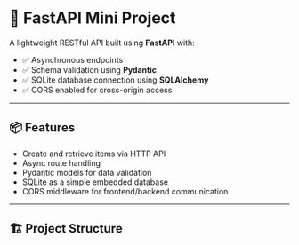 # 🚀 FastAPI Mini Project

A lightweight RESTful API built using **FastAPI** with:
- ✅ Asynchronous endpoints
- ✅ Schema validation using **Pydantic**
- ✅ SQLite database connection using **SQLAlchemy**
- ✅ CORS enabled for cross-origin access

---

## 📦 Features

- Create and retrieve items via HTTP API
- Async route handling
- Pydantic models for data validation
- SQLite as a simple embedded database
- CORS middleware for frontend/backend communication

---

## 🏗️ Project Structure


